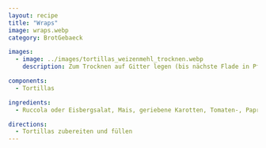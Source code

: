 ```yaml
---
layout: recipe
title: "Wraps"
image: wraps.webp
category: BrotGebaeck

images:
  - image: ../images/tortillas_weizenmehl_trocknen.webp
    description: Zum Trocknen auf Gitter legen (bis nächste Flade in Pfanne fertig ist, danach auf Teller stapeln)

components:
  - Tortillas

ingredients:
  - Ruccola oder Eisbergsalat, Mais, geriebene Karotten, Tomaten-, Paprika-, Gurken-, Mozzarellawürfel, Thunfisch, gebratener Halloumi

directions:
  - Tortillas zubereiten und füllen
---
```

